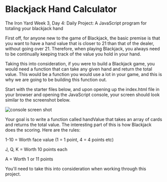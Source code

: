 # Blackjack Hand Calculator

The Iron Yard Week 3, Day 4: Daily Project: A JavaScript program for totaling your blackjack hand

First off, for anyone new to the game of Blackjack, the basic premise is that you want to have a hand value that is closer to 21 than that of the dealer, without going over 21. Therefore, when playing Blackjack, you always need to be continually keeping track of the value you hold in your hand.

Taking this into consideration, if you were to build a Blackjack game, you would need a function that can take any given hand and return the total value. This would be a function you would use a lot in your game, and this is why we are going to be building this function out.

Start with the starter files below, and upon opening up the index.html file in your browser and opening the JavaScript console, your screen should look similar to the screenshot below.

![console screen shot](https://github.com/carlotapearl/Blackjack-Calculator/blob/master/blackjackTests.png)

Your goal is to write a function called handValue that takes an array of cards and returns the total value. The interesting part of this is how Blackjack does the scoring. Here are the rules:

1-10 = Worth face value (1 = 1 point, 4 = 4 points etc)

J, Q, K = Worth 10 points each

A = Worth 1 or 11 points

You'll need to take this into consideration when working through this project.
